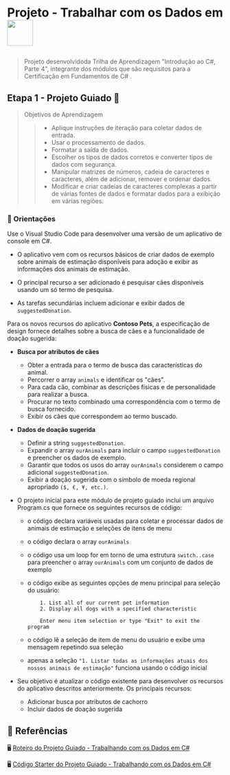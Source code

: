 # <p> Projeto - Trabalhar com os Dados em  <img src="https://cdn.jsdelivr.net/gh/devicons/devicon@latest/icons/csharp/csharp-original.svg" style="width: 60px; height: 60px; vertical-align: middle" /> </p>
          

> Projeto desenvolvidoda Trilha de Aprendizagem  "Introdução ao C#, Parte 4", integrante dos módulos que são requisitos para a Certificação em Fundamentos de C# . 

## Etapa 1 - Projeto Guiado :dart:

> Objetivos de Aprendizagem
>> - Aplique instruções de iteração para coletar dados de entrada.
>> - Usar o processamento de dados.
>> - Formatar a saída de dados.
>> - Escolher os tipos de dados corretos e converter tipos de dados com segurança.
>> - Manipular matrizes de números, cadeia de caracteres e caracteres, além de adicionar, remover e ordenar dados.
>> - Modificar e criar cadeias de caracteres complexas a partir de várias fontes de dados e formatar dados para a exibição em várias regiões.

### 📝 Orientações

Use o Visual Studio Code para desenvolver uma versão de um aplicativo de console em C#. 

- O aplicativo vem com os recursos básicos de criar dados de exemplo sobre animais de estimação disponíveis para adoção e exibir as informações dos animais de estimação.

-  O principal recurso a ser adicionado é pesquisar cães disponíveis usando um só termo de pesquisa. 

- As tarefas secundárias incluem adicionar e exibir dados de `suggestedDonation`.


Para os novos recursos do aplicativo **Contoso Pets**, a especificação de design fornece detalhes sobre a busca de cães e a funcionalidade de doação sugerida:

- **Busca por atributos de cães**
    - Obter a entrada para o termo de busca das características do animal.
    - Percorrer o array `animals` e identificar os "cães".
    - Para cada cão, combinar as descrições físicas e de personalidade para realizar a busca.
    - Procurar no texto combinado uma correspondência com o termo de busca fornecido.
    - Exibir os cães que correspondem ao termo buscado.

- **Dados de doação sugerida**
    - Definir a string `suggestedDonation`.
    - Expandir o array `ourAnimals` para incluir o campo `suggestedDonation` e preencher os dados de exemplo.
    - Garantir que todos os usos do array `ourAnimals` considerem o campo adicional `suggestedDonation`.
    - Exibir a doação sugerida com o símbolo de moeda regional apropriado `($, €, ¥, etc.)`.


- O projeto inicial para este módulo de projeto guiado inclui um arquivo Program.cs que fornece os seguintes recursos de código:

    - o código declara variáveis usadas para coletar e processar dados de animais de estimação e seleções de itens de menu
    - o código declara o array `ourAnimals`
    - o código usa um loop for em torno de uma estrutura `switch..case` para preencher o array `ourAnimals` com um conjunto de dados de exemplo
    - o código exibe as seguintes opções de menu principal para seleção do usuário:
        ```
            1. List all of our current pet information
            2. Display all dogs with a specified characteristic

            Enter menu item selection or type "Exit" to exit the program
        ```
        

    - o código lê a seleção de item de menu do usuário e exibe uma mensagem repetindo sua seleção
    - apenas a seleção `"1. Listar todas as informações atuais dos nossos animais de estimação"` funciona usando o código inicial

- Seu objetivo é atualizar o código existente para desenvolver os recursos do aplicativo descritos anteriormente. Os principais recursos:

    - Adicionar busca por atributos de cachorro
    - Incluir dados de doação sugerida

## 🔎 Referências

🖥 [Roteiro do Projeto Guiado - Trabalhando com os Dados em C#](https://learn.microsoft.com/en-us/training/modules/guided-project-work-variable-data-c-sharp/)

🖥 [Código Starter do Projeto Guiado - Trabalhando com os Dados em C#](https://github.com/MicrosoftLearning/Guided-project-Work-with-variable-data-in-CSharp/archive/refs/heads/main.zip)
